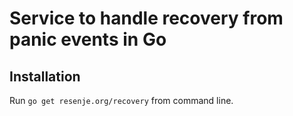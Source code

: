 # Service to handle recovery from panic events in Go

## Installation

Run `go get resenje.org/recovery` from command line.
